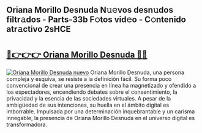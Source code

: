 ## Oriana Morillo Desnuda N𝚞𝚎vos desn𝚞dos filtr𝚊dos - Parts-33b F𝚘tos vid𝚎o - C𝚘ntenido atr𝚊ctivo 2sHCE

# <h2><a href="http://mb645hl.tromn.icu/?c=Oriana+Morillo+Desnuda">🔗👉👉👉 Oriana Morillo Desnuda 🔗🔗</a></h2>

[![Oriana Morillo Desnuda nuevo](https://i.imgur.com/pEAQMta.gif)](http://mb645hl.tromn.icu/?c=Oriana+Morillo+Desnuda)
Oriana Morillo Desnuda, una persona compleja y esquiva, se resiste a la definición fácil. Su forma poco convencional de crear una presencia en línea ha magnetizado y ofendido a los espectadores, encendiendo debates sobre el consentimiento, la privacidad y la esencia de las sociedades virtuales. A pesar de la ambigüedad de sus intenciones, su huella en el ámbito digital es imborrable. Impulsada por una determinación inquebrantable y un carisma innegable, la presencia de Oriana Morillo Desnuda en el universo digital es transformadora.
